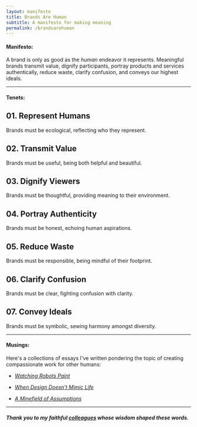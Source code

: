 ```yaml
---
layout: manifesto
title: Brands Are Human
subtitle: A manifesto for making meaning
permalink: /brandsarehuman
---
```


#### Manifesto:

<span class="manifesto">A brand is only as good as the <em>human</em> endeavor it represents. Meaningful brands transmit value, dignify participants, portray products and services authentically, reduce waste, clarify confusion, and conveys our highest ideals.</span>

---

#### Tenets:

## 01. Represent Humans
Brands must be ecological, reflecting who they represent.

## 02. Transmit Value
Brands must be useful, being both helpful and beautiful.

## 03. Dignify Viewers
Brands must be thoughtful, providing meaning to their environment.

## 04. Portray Authenticity
Brands must be honest, echoing human aspirations.

## 05. Reduce Waste
Brands must be responsible, being mindful of their footprint.
 
## 06. Clarify Confusion
Brands must be clear, fighting confusion with clarity.

## 07. Convey Ideals
Brands must be symbolic, sewing harmony amongst diversity.

---

#### Musings:

Here's a collections of essays I've written pondering the topic of creating compassionate work for other humans:

- [_Watching Robots Paint_](https://www.journeygroup.com/essays/watching-robots-paint)

- [_When Design Doesn’t Mimic Life_](https://www.journeygroup.com/essays/when-design-doesnt-mimic-life)

- [_A Minefield of Assumptions_](https://www.journeygroup.com/essays/minefield-assumptions)

---

##### _Thank you to my faithful [colleagues](https://journeygroup.com) whose wisdom shaped these words._